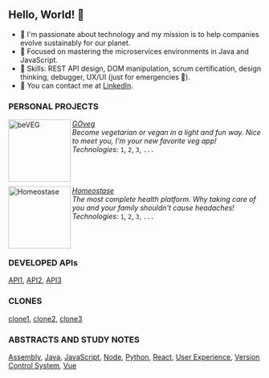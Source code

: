 ## Hello, World! 👋
- 🌱 I'm passionate about technology and my mission is to help companies evolve sustainably for our planet.
- 🚀 Focused on mastering the microservices environments in Java and JavaScript.
- 🥷 Skills: REST API design, DOM manipulation, scrum certification, design thinking, debugger, UX/UI (just for emergencies 😬).
- 💬 You can contact me at [LinkedIn](https://www.linkedin.com/in/lohane-gd/).

### PERSONAL PROJECTS

[<img align="left" height="124px" width="124px" alt="beVEG" src="https://user-images.githubusercontent.com/41905138/222328470-536dea6e-5354-4345-a8ea-99019fe6de7d.png"/>](#)
[*GOveg*](#) \
*Become vegetarian or vegan in a light and fun way. Nice to meet you, I'm your new favorite veg app!* \
*Technologies:* `1`, `2`, `3`, `...` \
<br/>
<br/>
<br/>

[<img align="left" height="124px" width="124px" alt="Homeostase" src="https://user-images.githubusercontent.com/41905138/222019209-ef94f05b-9faf-4918-913a-b0f98db1181c.png"/>](#)
[*Homeostase*](#) \
*The most complete health platform. Why taking care of you and your family shouldn't cause headaches!* \
*Technologies:* `1`, `2`, `3`, `...` \
<br/>
<br/>
<br/>

### DEVELOPED APIs
[API1](), [API2](), [API3]()

### CLONES
[clone1](), [clone2](), [clone3]()

### ABSTRACTS AND STUDY NOTES
[Assembly](https://github.com/LorisLambert/Assembly_pt-BR), [Java](https://github.com/LorisLambert/Java_pt-BR), [JavaScript](https://github.com/LorisLambert/JavaScript_pt-BR), [Node](https://github.com/LorisLambert/Node_pt-BR), [Python](https://github.com/LorisLambert/Python_pt-BR), [React](https://github.com/LorisLambert/React_pt-BR), [User Experience](https://github.com/LorisLambert/User_Experience_pt-BR), [Version Control System](https://github.com/LorisLambert/VCS_pt-BR), [Vue](https://github.com/LorisLambert/Vue_pt-BR)
